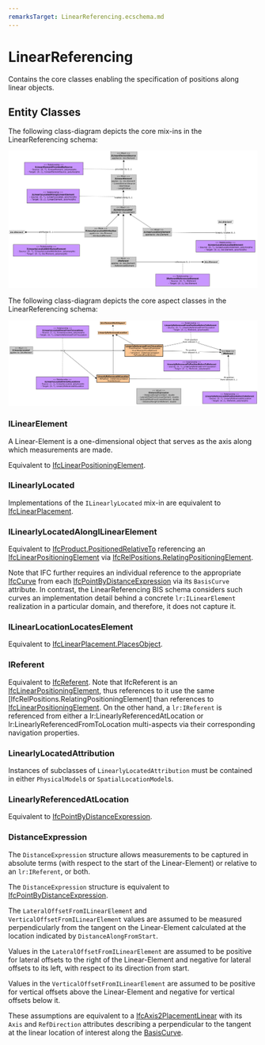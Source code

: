 ```yaml
---
remarksTarget: LinearReferencing.ecschema.md
---
```


# LinearReferencing

Contains the core classes enabling the specification of positions along linear objects.

## Entity Classes

The following class-diagram depicts the core mix-ins in the LinearReferencing schema:

![LinearReferencing Mixins](./media/LinearReferencing-mixins.png)

The following class-diagram depicts the core aspect classes in the LinearReferencing schema:

![LinearReferencing Aspects](./media/LinearReferencing-aspects.png)

### ILinearElement

A Linear-Element is a one-dimensional object that serves as the axis along which measurements are made.

Equivalent to [IfcLinearPositioningElement](https://standards.buildingsmart.org/IFC/DEV/IFC4_3/RC2/HTML/link/ifclinearpositioningelement.htm).

### ILinearlyLocated

Implementations of the `ILinearlyLocated` mix-in are equivalent to [IfcLinearPlacement](https://standards.buildingsmart.org/IFC/DEV/IFC4_3/RC2/HTML/link/ifclinearplacement.htm).

### ILinearlyLocatedAlongILinearElement

Equivalent to [IfcProduct.PositionedRelativeTo](https://standards.buildingsmart.org/IFC/DEV/IFC4_3/RC2/HTML/link/ifcproduct.htm) referencing an [IfcLinearPositioningElement](https://standards.buildingsmart.org/IFC/DEV/IFC4_3/RC2/HTML/link/ifclinearpositioningelement.htm) via [IfcRelPositions.RelatingPositioningElement](https://standards.buildingsmart.org/IFC/DEV/IFC4_3/RC2/HTML/link/ifcrelpositions.htm).

Note that IFC further requires an individual reference to the appropriate [IfcCurve](https://standards.buildingsmart.org/IFC/DEV/IFC4_3/RC2/HTML/link/ifccurve.htm) from each [IfcPointByDistanceExpression](https://standards.buildingsmart.org/IFC/DEV/IFC4_3/RC2/HTML/link/ifcpointbydistanceexpression.htm) via its `BasisCurve` attribute. In contrast, the LinearReferencing BIS schema considers such curves an implementation detail behind a concrete `lr:ILinearElement` realization in a particular domain, and therefore, it does not capture it.

### ILinearLocationLocatesElement

Equivalent to [IfcLinearPlacement.PlacesObject](https://standards.buildingsmart.org/IFC/DEV/IFC4_3/RC2/HTML/link/ifcobjectplacement.htm).

### IReferent

Equivalent to [IfcReferent](https://standards.buildingsmart.org/IFC/DEV/IFC4_3/RC2/HTML/link/ifcreferent.htm). Note that IfcReferent is an [IfcLinearPositioningElement](https://standards.buildingsmart.org/IFC/DEV/IFC4_3/RC2/HTML/link/ifclinearpositioningelement.htm), thus references to it use the same [IfcRelPositions.RelatingPositioningElement] than references to [IfcLinearPositioningElement](https://standards.buildingsmart.org/IFC/DEV/IFC4_3/RC2/HTML/link/ifclinearpositioningelement.htm). On the other hand, a `lr:IReferent` is referenced from either a lr:LinearlyReferencedAtLocation or lr:LinearlyReferencedFromToLocation multi-aspects via their corresponding navigation properties.

### LinearlyLocatedAttribution

Instances of subclasses of `LinearlyLocatedAttribution` must be contained in either `PhysicalModel`s or `SpatialLocationModel`s.

### LinearlyReferencedAtLocation

Equivalent to [IfcPointByDistanceExpression](https://standards.buildingsmart.org/IFC/DEV/IFC4_3/RC2/HTML/link/ifcpointbydistanceexpression.htm).

### DistanceExpression

The `DistanceExpression` structure allows measurements to be captured in absolute terms (with respect to the start of the Linear-Element) or relative to an `lr:IReferent`, or both.

The `DistanceExpression` structure is equivalent to [IfcPointByDistanceExpression](https://standards.buildingsmart.org/IFC/DEV/IFC4_3/RC2/HTML/link/ifcpointbydistanceexpression.htm). 

The `LateralOffsetFromILinearElement` and `VerticalOffsetFromILinearElement` values are assumed to be measured perpendicularly from the tangent on the Linear-Element calculated at the location indicated by `DistanceAlongFromStart`.

Values in the `LateralOffsetFromILinearElement` are assumed to be positive for lateral offsets to the right of the Linear-Element and negative for lateral offsets to its left, with respect to its direction from start.

Values in the `VerticalOffsetFromILinearElement` are assumed to be positive for vertical offsets above the Linear-Element and negative for vertical offsets below it.

These assumptions are equivalent to a [IfcAxis2PlacementLinear](https://standards.buildingsmart.org/IFC/DEV/IFC4_3/RC2/HTML/link/ifcaxis2placementlinear.htm) with its `Axis` and `RefDirection` attributes describing a perpendicular to the tangent at the linear location of interest along the [BasisCurve](https://standards.buildingsmart.org/IFC/DEV/IFC4_3/RC2/HTML/link/ifcpointbydistanceexpression.htm).